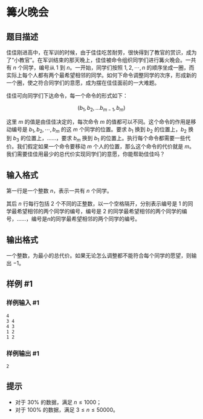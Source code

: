 # 篝火晚会

## 题目描述

佳佳刚进高中，在军训的时候，由于佳佳吃苦耐劳，很快得到了教官的赏识，成为了“小教官”。在军训结束的那天晚上，佳佳被命令组织同学们进行篝火晚会。一共有 $n$ 个同学，编号从 $1$ 到 $n$。一开始，同学们按照 $1,2,\cdots ,n$ 的顺序坐成一圈，而实际上每个人都有两个最希望相邻的同学。如何下命令调整同学的次序，形成新的一个圈，使之符合同学们的意愿，成为摆在佳佳面前的一大难题。

佳佳可向同学们下达命令，每一个命令的形式如下：

$$
(b_1, b_2,... b_{m-1}, b_m)
$$

这里 $m$ 的值是由佳佳决定的，每次命令 $m$ 的值都可以不同。这个命令的作用是移动编号是 $b_1,b_2,\cdots, b_m$ 的这 $m$ 个同学的位置。要求 $b_1$ 换到 $b_2$ 的位置上，$b_2$ 换到 $b_3$ 的位置上，……，要求 $b_m$ 换到 $b_1$ 的位置上。执行每个命令都需要一些代价。我们假定如果一个命令要移动 $m$ 个人的位置，那么这个命令的代价就是 $m$。我们需要佳佳用最少的总代价实现同学们的意愿，你能帮助佳佳吗？

## 输入格式

第一行是一个整数 $n$，表示一共有 $n$ 个同学。

其后 $n$ 行每行包括 $2$ 个不同的正整数，以一个空格隔开，分别表示编号是 $1$ 的同学最希望相邻的两个同学的编号，编号是 $2$  的同学最希望相邻的两个同学的编号，……，编号是$n$的同学最希望相邻的两个同学的编号。

## 输出格式

一个整数，为最小的总代价。如果无论怎么调整都不能符合每个同学的愿望，则输出 $-1$。

## 样例 #1

### 样例输入 #1

```
4
3 4
4 3
1 2
1 2
```

### 样例输出 #1

```
2
```

## 提示

- 对于 $30\%$ 的数据，满足 $n \le 1000$；
- 对于 $100\%$ 的数据，满足 $3\le n  \le  50000$。
